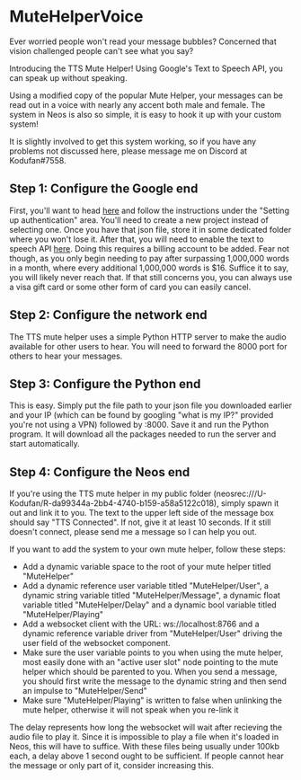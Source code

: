 # MuteHelperVoice
Ever worried people won't read your message bubbles? Concerned that vision challenged people can't see what you say?

Introducing the TTS Mute Helper! Using Google's Text to Speech API, you can speak up without speaking.

Using a modified copy of the popular Mute Helper, your messages can be read out in a voice with nearly any accent both male and female. The system in Neos is also so simple, it is easy to hook it up with your custom system!

It is slightly involved to get this system working, so if you have any problems not discussed here, please message me on Discord at Kodufan#7558.

## Step 1: Configure the Google end

First, you'll want to head [here](https://cloud.google.com/text-to-speech/docs/libraries#windows) and follow the instructions under the "Setting up authentication" area. You'll need to create a new project instead of selecting one. Once you have that json file, store it in some dedicated folder where you won't lose it.
After that, you will need to enable the text to speech API [here](https://console.cloud.google.com/marketplace/product/google/texttospeech.googleapis.com). Doing this requires a billing account to be added. Fear not though, as you only begin needing to pay after surpassing 1,000,000 words in a month, where every additional 1,000,000 words is $16. Suffice it to say, you will likely never reach that. If that still concerns you, you can always use a visa gift card or some other form of card you can easily cancel. 

## Step 2: Configure the network end

The TTS mute helper uses a simple Python HTTP server to make the audio available for other users to hear. You will need to forward the 8000 port for others to hear your messages.

## Step 3: Configure the Python end

This is easy. Simply put the file path to your json file you downloaded earlier and your IP (which can be found by googling "what is my IP?" provided you're not using a VPN) followed by :8000. Save it and run the Python program. It will download all the packages needed to run the server and start automatically.

## Step 4: Configure the Neos end

If you're using the TTS mute helper in my public folder (neosrec:///U-Kodufan/R-da99344a-2bb4-4740-b159-a58a5122c018), simply spawn it out and link it to you. The text to the upper left side of the message box should say "TTS Connected". If not, give it at least 10 seconds. If it still doesn't connect, please send me a message so I can help you out. 

If you want to add the system to your own mute helper, follow these steps:

- Add a dynamic variable space to the root of your mute helper titled "MuteHelper"
- Add a dynamic reference user variable titled "MuteHelper/User", a dynamic string variable titled "MuteHelper/Message", a dynamic float variable titled "MuteHelper/Delay" and a dynamic bool variable titled "MuteHelper/Playing"
- Add a websocket client with the URL: ws://localhost:8766 and a dynamic reference variable driver from "MuteHelper/User" driving the user field of the websocket component.
- Make sure the user variable points to you when using the mute helper, most easily done with an "active user slot" node pointing to the mute helper which should be parented to you. When you send a message, you should first write the message to the dynamic string and then send an impulse to "MuteHelper/Send"
- Make sure "MuteHelper/Playing" is written to false when unlinking the mute helper, otherwise it will not speak when you re-link it

The delay represents how long the websocket will wait after recieving the audio file to play it. Since it is impossible to play a file when it's loaded in Neos, this will have to suffice. With these files being usually under 100kb each, a delay above 1 second ought to be sufficient. If people cannot hear the message or only part of it, consider increasing this.